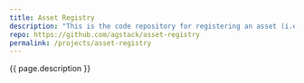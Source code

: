 ```yaml
---
title: Asset Registry
description: "This is the code repository for registering an asset (i.e, typically a polygon but is can be any geo-spatial geometry) and getting back a 256-byte/16-Char alphanumeric unique id for it"
repo: https://github.com/agstack/asset-registry
permalink: /projects/asset-registry
---
```


{{ page.description }}